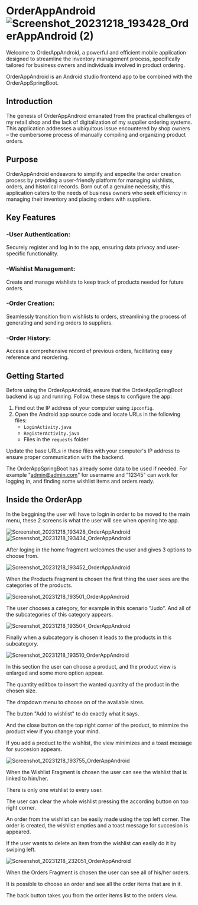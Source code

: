 # OrderAppAndroid ![Screenshot_20231218_193428_OrderAppAndroid (2)](https://github.com/gkaparos7/OrderAppAndroid/assets/122390421/a97bfe7c-0906-4ef3-a5db-d87796059289)
Welcome to OrderAppAndroid, a powerful and efficient mobile application designed to streamline the inventory management process, specifically tailored for business owners and individuals involved in product ordering. 

OrderAppAndroid is an Android studio frontend app to be combined with the OrderAppSpringBoot.

## Introduction
The genesis of OrderAppAndroid emanated from the practical challenges of my retail shop and the lack of digitalization of my supplier ordering systems. This application addresses a ubiquitous issue encountered by shop owners – the cumbersome process of manually compiling and organizing product orders.

## Purpose
OrderAppAndroid endeavors to simplify and expedite the order creation process by providing a user-friendly platform for managing wishlists, orders, and historical records. Born out of a genuine necessity, this application caters to the needs of business owners who seek efficiency in managing their inventory and placing orders with suppliers.

## Key Features
### -User Authentication: 
Securely register and log in to the app, ensuring data privacy and user-specific functionality.

### -Wishlist Management: 
Create and manage wishlists to keep track of products needed for future orders.

### -Order Creation: 
Seamlessly transition from wishlists to orders, streamlining the process of generating and sending orders to suppliers.

### -Order History:
Access a comprehensive record of previous orders, facilitating easy reference and reordering.

## Getting Started
Before using the OrderAppAndroid, ensure that the OrderAppSpringBoot backend is up and running. Follow these steps to configure the app:

1. Find out the IP address of your computer using `ipconfig`.
2. Open the Android app source code and locate URLs in the following files:
   - `LoginActivity.java`
   - `RegisterActivity.java`
   - Files in the `requests` folder

Update the base URLs in these files with your computer's IP address to ensure proper communication with the backend.

The OrderAppSpringBoot has already some data to be used if needed. For example "admin@admin.com" for username and "12345" can work for logging in, and finding some wishlist items and orders ready.

## Inside the OrderApp
In the beggining the user will have to login in order to be moved to the main menu, these 2 screens is what the user will see when opening hte app.

![Screenshot_20231218_193428_OrderAppAndroid](https://github.com/gkaparos7/OrderAppAndroid/assets/122390421/0a4f2a76-7a2b-4343-80bd-e0a7afd67ccf)
![Screenshot_20231218_193434_OrderAppAndroid](https://github.com/gkaparos7/OrderAppAndroid/assets/122390421/e4f5c6e8-30a7-4b1c-a077-f0d75abaebf4)

After loging in the home fragment welcomes the user and gives 3 options to choose from.

![Screenshot_20231218_193452_OrderAppAndroid](https://github.com/gkaparos7/OrderAppAndroid/assets/122390421/91603dab-44ad-49bd-9140-f50681f4ae37)

When the Products Fragment is chosen the first thing the user sees are the categories of the products.

![Screenshot_20231218_193501_OrderAppAndroid](https://github.com/gkaparos7/OrderAppAndroid/assets/122390421/2f41fd59-632a-4e4e-b6e8-c4bda8a9626c)

The user chooses a category, for example in this scenario "Judo". And all of the subcategories of this category appears.

![Screenshot_20231218_193504_OrderAppAndroid](https://github.com/gkaparos7/OrderAppAndroid/assets/122390421/f6f031e1-fcf6-44d3-bdeb-8edce1fb84e3)

Finally when a subcategory is chosen it leads to the products in this subcategory.

![Screenshot_20231218_193510_OrderAppAndroid](https://github.com/gkaparos7/OrderAppAndroid/assets/122390421/cd7bf1b2-90a0-43a8-a887-cfdeddadc648)

In this section the user can choose a product, and the product view is enlarged and some more option appear.

The quantity editbox to insert the wanted quantity of the product in the chosen size.

The dropdown menu to choose on of the available sizes.

The button "Add to wishlist" to do exactly what it says.

And the close button on the top right corner of the product, to minmize the product view if you change your mind.

If you add a product to the wishlist, the view minimizes and a toast message for succesion appears.

![Screenshot_20231218_193755_OrderAppAndroid](https://github.com/gkaparos7/OrderAppAndroid/assets/122390421/fe65480b-3991-4885-86b9-a4b22ab6cf00)

When the Wishlist Fragment is chosen the user can see the wishlist that is linked to him/her.

There is only one wishlist to every user.

The user can clear the whole wishlist pressing the according button on top right corner.

An order from the wishlist can be easily made using the top left corner. The order is created, the wishlist empties and a toast message for succesion is appeared.

If the user wants to delete an item from the wishlist can easily do it by swiping left.

![Screenshot_20231218_232051_OrderAppAndroid](https://github.com/gkaparos7/OrderAppAndroid/assets/122390421/003986fe-9d4c-4c9f-80ac-b59f3ef1c62d)

When the Orders Fragment is chosen the user can see all of his/her orders.

It is possible to choose an order and see all the order items that are in it.

The back button takes you from the order items list to the orders view.



